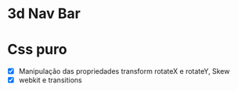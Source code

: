 # 3d Nav Bar
# Css puro

- [x] Manipulação das propriedades transform rotateX e rotateY, Skew
- [x] webkit e transitions
